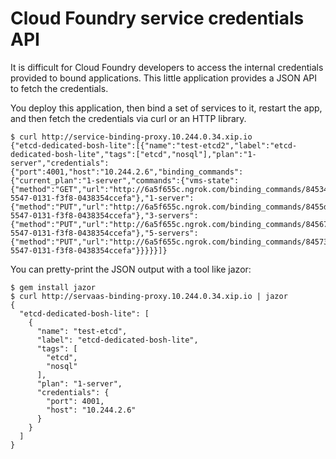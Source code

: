 # Cloud Foundry service credentials API

It is difficult for Cloud Foundry developers to access the internal credentials provided to bound applications. This little application provides a JSON API to fetch the credentials.

You deploy this application, then bind a set of services to it, restart the app, and then fetch the credentials via curl or an HTTP library.

```
$ curl http://service-binding-proxy.10.244.0.34.xip.io
{"etcd-dedicated-bosh-lite":[{"name":"test-etcd2","label":"etcd-dedicated-bosh-lite","tags":["etcd","nosql"],"plan":"1-server","credentials":{"port":4001,"host":"10.244.2.6","binding_commands":{"current_plan":"1-server","commands":{"vms-state":{"method":"GET","url":"http://6a5f655c.ngrok.com/binding_commands/84534fb0-5547-0131-f3f8-0438354ccefa"},"1-server":{"method":"PUT","url":"http://6a5f655c.ngrok.com/binding_commands/8455d160-5547-0131-f3f8-0438354ccefa"},"3-servers":{"method":"PUT","url":"http://6a5f655c.ngrok.com/binding_commands/845672c0-5547-0131-f3f8-0438354ccefa"},"5-servers":{"method":"PUT","url":"http://6a5f655c.ngrok.com/binding_commands/84573270-5547-0131-f3f8-0438354ccefa"}}}}}]}
```

You can pretty-print the JSON output with a tool like jazor:

```
$ gem install jazor
$ curl http://servaas-binding-proxy.10.244.0.34.xip.io | jazor
{
  "etcd-dedicated-bosh-lite": [
    {
      "name": "test-etcd",
      "label": "etcd-dedicated-bosh-lite",
      "tags": [
        "etcd",
        "nosql"
      ],
      "plan": "1-server",
      "credentials": {
        "port": 4001,
        "host": "10.244.2.6"
      }
    }
  ]
}
```